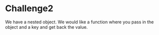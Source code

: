 # Challenge2

We have a nested object. We would like a function where you pass in the object and a key and get back the value. 

